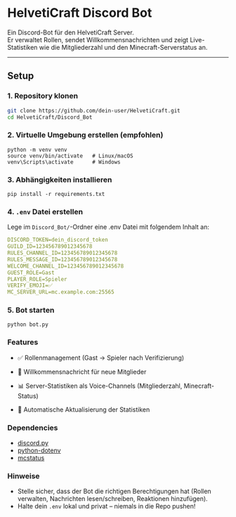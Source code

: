 # HelvetiCraft Discord Bot

Ein Discord-Bot für den HelvetiCraft Server.  
Er verwaltet Rollen, sendet Willkommensnachrichten und zeigt Live-Statistiken wie die Mitgliederzahl und den Minecraft-Serverstatus an.

---

## Setup

### 1. Repository klonen
```bash
git clone https://github.com/dein-user/HelvetiCraft.git
cd HelvetiCraft/Discord_Bot
```

### 2. Virtuelle Umgebung erstellen (empfohlen)
```
python -m venv venv
source venv/bin/activate   # Linux/macOS
venv\Scripts\activate      # Windows
```

### 3. Abhängigkeiten installieren

```
pip install -r requirements.txt
```

### 4. ``.env`` Datei erstellen

Lege im ``Discord_Bot/``-Ordner eine .env Datei mit folgendem Inhalt an:
```yml
DISCORD_TOKEN=dein_discord_token
GUILD_ID=123456789012345678
RULES_CHANNEL_ID=123456789012345678
RULES_MESSAGE_ID=123456789012345678
WELCOME_CHANNEL_ID=123456789012345678
GUEST_ROLE=Gast
PLAYER_ROLE=Spieler
VERIFY_EMOJI=✅
MC_SERVER_URL=mc.example.com:25565
```

### 5. Bot starten
```
python bot.py
```

### Features

- ✅ Rollenmanagement (Gast → Spieler nach Verifizierung)

- 👋 Willkommensnachricht für neue Mitglieder

- 📊 Server-Statistiken als Voice-Channels (Mitgliederzahl, Minecraft-Status)

- 🔄 Automatische Aktualisierung der Statistiken

### Dependencies

- [discord.py](https://pypi.org/project/discord.py/)
- [python-dotenv](https://pypi.org/project/python-dotenv/)
- [mcstatus](https://pypi.org/project/mcstatus/)

### Hinweise
- Stelle sicher, dass der Bot die richtigen Berechtigungen hat (Rollen verwalten, Nachrichten lesen/schreiben, Reaktionen hinzufügen).
- Halte dein ``.env`` lokal und privat – niemals in die Repo pushen!